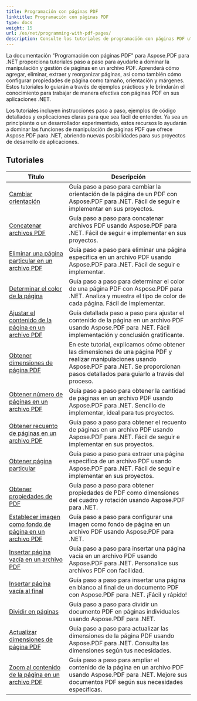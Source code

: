 ```yaml
---
title: Programación con páginas PDF
linktitle: Programación con páginas PDF
type: docs
weight: 15
url: /es/net/programming-with-pdf-pages/
description: Consulte los tutoriales de programación con páginas PDF utilizando Aspose.PDF para .NET. Aprenda a manipular y personalizar las páginas de archivos PDF.
---
```

La documentación "Programación con páginas PDF" para Aspose.PDF para .NET proporciona tutoriales paso a paso para ayudarle a dominar la manipulación y gestión de páginas en un archivo PDF. Aprenderá cómo agregar, eliminar, extraer y reorganizar páginas, así como también cómo configurar propiedades de página como tamaño, orientación y márgenes. Estos tutoriales lo guiarán a través de ejemplos prácticos y le brindarán el conocimiento para trabajar de manera efectiva con páginas PDF en sus aplicaciones .NET.

Los tutoriales incluyen instrucciones paso a paso, ejemplos de código detallados y explicaciones claras para que sea fácil de entender. Ya sea un principiante o un desarrollador experimentado, estos recursos lo ayudarán a dominar las funciones de manipulación de páginas PDF que ofrece Aspose.PDF para .NET, abriendo nuevas posibilidades para sus proyectos de desarrollo de aplicaciones.

## Tutoriales
| Título | Descripción |
| --- | --- | 
| [Cambiar orientación](./change-orientation/) | Guía paso a paso para cambiar la orientación de la página de un PDF con Aspose.PDF para .NET. Fácil de seguir e implementar en sus proyectos. |  
| [Concatenar archivos PDF](./concatenate-pdf-files/) | Guía paso a paso para concatenar archivos PDF usando Aspose.PDF para .NET. Fácil de seguir e implementar en sus proyectos. |  
| [Eliminar una página particular en un archivo PDF](./delete-particular-page/) | Guía paso a paso para eliminar una página específica en un archivo PDF usando Aspose.PDF para .NET. Fácil de seguir e implementar. |  
| [Determinar el color de la página](./determine-page-color/) | Guía paso a paso para determinar el color de una página PDF con Aspose.PDF para .NET. Analiza y muestra el tipo de color de cada página. Fácil de implementar. |  
| [Ajustar el contenido de la página en un archivo PDF](./fit-page-contents/) | Guía detallada paso a paso para ajustar el contenido de la página en un archivo PDF usando Aspose.PDF para .NET. Fácil implementación y conclusión gratificante. |  
| [Obtener dimensiones de página PDF](./get-dimensions/) | En este tutorial, explicamos cómo obtener las dimensiones de una página PDF y realizar manipulaciones usando Aspose.PDF para .NET. Se proporcionan pasos detallados para guiarlo a través del proceso. |  
| [Obtener número de páginas en un archivo PDF](./get-number-of-pages/) | Guía paso a paso para obtener la cantidad de páginas en un archivo PDF usando Aspose.PDF para .NET. Sencillo de implementar, ideal para tus proyectos. |  
| [Obtener recuento de páginas en un archivo PDF](./get-page-count/) | Guía paso a paso para obtener el recuento de páginas en un archivo PDF usando Aspose.PDF para .NET. Fácil de seguir e implementar en sus proyectos. |  
| [Obtener página particular](./get-particular-page/) | Guía paso a paso para extraer una página específica de un archivo PDF usando Aspose.PDF para .NET. Fácil de seguir e implementar en sus proyectos. |  
| [Obtener propiedades de PDF](./get-properties/) | Guía paso a paso para obtener propiedades de PDF como dimensiones del cuadro y rotación usando Aspose.PDF para .NET. |  
| [Establecer imagen como fondo de página en un archivo PDF](./image-as-background/) | Guía paso a paso para configurar una imagen como fondo de página en un archivo PDF usando Aspose.PDF para .NET. |  
| [Insertar página vacía en un archivo PDF](./insert-empty-page/) | Guía paso a paso para insertar una página vacía en un archivo PDF usando Aspose.PDF para .NET. Personalice sus archivos PDF con facilidad. |  
| [Insertar página vacía al final](./insert-empty-page-at-end/) | Guía paso a paso para insertar una página en blanco al final de un documento PDF con Aspose.PDF para .NET. ¡Fácil y rápido! |  
| [Dividir en páginas](./split-to-pages/) | Guía paso a paso para dividir un documento PDF en páginas individuales usando Aspose.PDF para .NET. |  
| [Actualizar dimensiones de página PDF](./update-dimensions/) | Guía paso a paso para actualizar las dimensiones de la página PDF usando Aspose.PDF para .NET. Consulta las dimensiones según tus necesidades. |  
| [Zoom al contenido de la página en un archivo PDF](./zoom-to-page-contents/) | Guía paso a paso para ampliar el contenido de la página en un archivo PDF usando Aspose.PDF para .NET. Mejore sus documentos PDF según sus necesidades específicas. |  